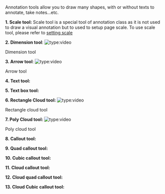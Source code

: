 Annotation tools allow you to draw many shapes, with or without texts to annotate, take notes...etc.

**1.  Scale tool:** Scale tool is a special tool of annotation class as it is not used to draw a visual annotation but to used to setup page scale. To use scale tool, please refer to [setting scale](../setting_scale)

**2. Dimension tool**:
![type:video](https://www.youtube.com/embed/jhabZw_8HHE?si=RlT-Nx2plO1mBPqg)
<figcaption>Dimension tool</figcaption>

**3.  Arrow tool**:
![type:video](https://www.youtube.com/embed/ArdumgPVWzo?si=KhE0x2me1vzg1Wqq)
<figcaption>Arrow tool</figcaption>

**4.  Text tool:** 

**5.  Text box tool:** 

**6.  Rectangle Cloud tool:**
![type:video](https://www.youtube.com/embed/IVab7BAiSng?si=kLhLMS8Ui5ZPHaP_)
<figcaption>Rectangle cloud tool</figcaption>

**7.  Poly Cloud tool:**
![type:video](https://www.youtube.com/embed/13soE6MgHEU?si=u4vzB445hWpS6rYr)
<figcaption>Poly cloud tool</figcaption>

**8.  Callout tool:** 

**9.  Quad callout tool:** 

**10.  Cubic callout tool:** 

**11.  Cloud callout tool:** 

**12. Cloud quad callout tool:** 

**13. Cloud Cubic callout tool:** 



